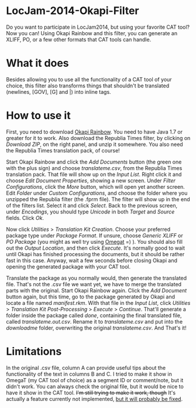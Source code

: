 LocJam-2014-Okapi-Filter
========================

Do you want to participate in LocJam2014, but using your favorite CAT tool? Now you can! Using Okapi Rainbow and this filter, you can generate an XLIFF, PO, or a few other formats that CAT tools can handle.


# What it does

Besides allowing you to use all the functionality of a CAT tool of your choice, this filter also transforms things that shouldn't be translated (newlines, [GOV], [G] and |) into inline tags.


# How to use it

First, you need to download [Okapi Rainbow](http://www.opentag.com/okapi/wiki/index.php?title=Rainbow). You need to have Java 1.7 or greater for it to work. Also download the Republia Times filter, by clicking on *Download ZIP*, on the right panel, and unzip it somewhere. You also need the Republia Times translation pack, of course!

Start Okapi Rainbow and click the *Add Documents* button (the green one with the plus sign) and choose *translateme.csv*, from the Republia Times translation pack. That file will show up on the *Input List*. Right click it and choose *Edit Document Properties*, showing a new screen. Under *Filter Configurations*, click the *More* button, which will open yet another screen. Edit *Folder* under *Custom Configurations*, and choose the folder where you unzipped the Republia filter (the .fprm file). The filter will show up in the end of the filters list. Select it and click *Select*. Back to the previous screen, under *Encodings*, you should type *Unicode* in both *Target* and *Source* fields. Click *Ok*.

Now click *Utilities* > *Translation Kit Creation*. Choose your preferred package type under *Package Format*. If unsure, choose *Generic XLIFF* or *PO Package* (you might as well try using [Omegat](http://omegat.org/) =) ). You should also fill out the *Output Location*, and then click *Execute*. It's normally good to wait until Okapi has finished processing the documents, but it should be rather fast in this case. Anyway, wait a few seconds before closing Okapi and opening the generated package with your CAT tool.

Translate the package as you normally would, then generate the translated file. That's not the .csv file we want yet, we have to merge the translated parts with the original. Start Okapi Rainbow again. Click the *Add Document* button again, but this time, go to the package generated by Okapi and locate a file named *manifest.rkm*. With that file in the *Input List*, click *Utilities* > *Translation Kit Post-Processing* > *Execute* > *Continue*. That'll generate a folder inside the package called *done*, containing the final translated file, called *translateme.out.csv*. Rename it to *translateme.csv* and put into the *downloadme* folder, overwriting the original *translateme.csv*. And That's it!


# Limitations

In the original .csv file, column A can provide useful tips about the functionality of the text in columns B and C. I tried to make it show in OmegaT (my CAT tool of choice) as a segment ID or comment/note, but it didn't work. You can always check the original file, but it would be nice to have it show in the CAT tool. ~~I'm still trying to make it work, though~~ It's actually a feature currently not implemented, [but it will probably be fixed](https://groups.yahoo.com/neo/groups/OmegaT/conversations/messages/32122).

